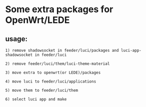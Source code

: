 # Some extra packages for OpenWrt/LEDE

## usage:

	1) remove shadowsocket in feeder/luci/packages and luci-app-shadowsocket in feeder/luci
	
	2) remove feeder/luci/them/luci-theme-material

	3) move extra to openwrt(or LEDE)/packages
	
	4) move luci to feeder/luci/applications

	5) move them to feeder/luci/them
	
	6) select luci app and make
